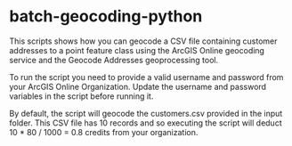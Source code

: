 batch-geocoding-python
======================

This scripts shows how you can geocode a CSV file containing customer addresses to a point feature class using the ArcGIS Online geocoding service and the Geocode Addresses geoprocessing tool.

To run the script you need to provide a valid username and password from your
ArcGIS Online Organization. Update the username and password variables in the
script before running it.

By default, the script will geocode the customers.csv provided in the input
folder. This CSV file has 10 records and so executing the script will deduct
10 * 80 / 1000 = 0.8 credits from your organization. 

